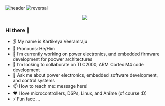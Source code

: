 ![header](https://capsule-render.vercel.app/api?type=wave&color=auto&height=300&section=header&text=capsule%20render&fontSize=90)
![reversal](https://capsule-render.vercel.app/api?type=rect&text=RECT&fontAlign=30&fontSize=30&desc=Use%20theme&descAlign=60&descAlignY=50&theme=radical)
<p align="center">
  <img src="https://giphy.com/gifs/computer-digital-after-effects-l1J9KU2KmTwzptMD6"/>
</p>

### Hi there 👋
* 👂 My name is Kartikeya Veeramraju
* 👩 Pronouns: He/Him
* 🔭 I’m currently working on power electronics, and embedded firmware development for poower architectures
* 🤝 I’m looking to collaborate on TI C2000, ARM Cortex M4 code development
* 💬 Ask me about power electronics, embedded software development, and control systems
* 📫 How to reach me: message here!
* ❤️ I love microcontrollers, DSPs, Linux, and Anime (of course :D)
* ⚡ Fun fact: ...
